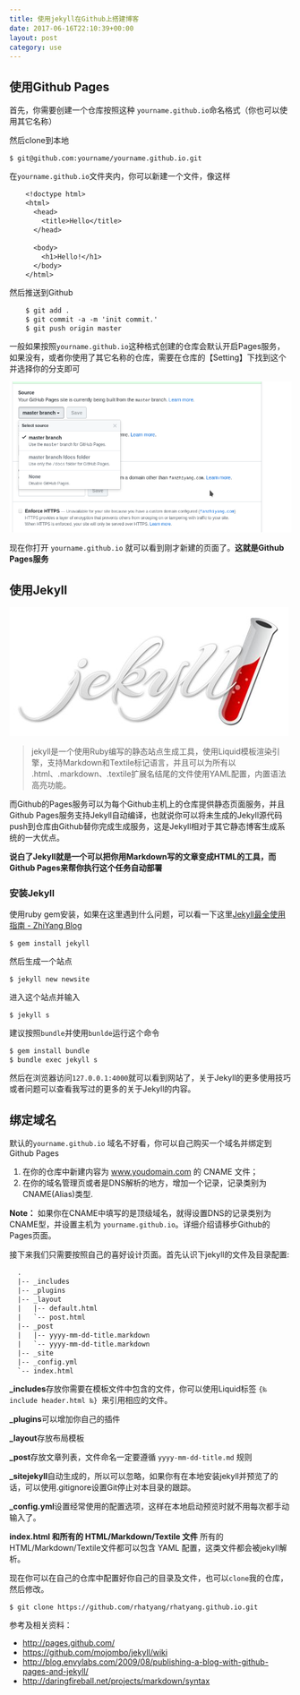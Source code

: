 ```yaml
---
title: 使用jekyll在Github上搭建博客
date: 2017-06-16T22:10:39+00:00
layout: post
category: use
---
```


## 使用Github Pages

首先，你需要创建一个仓库按照这种 `yourname.github.io`命名格式（你也可以使用其它名称）

然后clone到本地

```
$ git@github.com:yourname/yourname.github.io.git
```

在`yourname.github.io`文件夹内，你可以新建一个文件，像这样
```
    <!doctype html>
    <html>
      <head>
        <title>Hello</title>
      </head>

      <body>
        <h1>Hello!</h1>
      </body>
    </html>
```

然后推送到Github

```
    $ git add .
    $ git commit -a -m 'init commit.'
    $ git push origin master
```

一般如果按照`yourname.github.io`这种格式创建的仓库会默认开启Pages服务，如果没有，或者你使用了其它名称的仓库，需要在仓库的【Setting】下找到这个并选择你的分支即可

![](/pics/2017/11/Screenshot_20171102_104929.png)

现在你打开 `yourname.github.io` 就可以看到刚才新建的页面了。**这就是Github Pages服务**

## 使用Jekyll

![](/pics/2017/11/a3861d0800a231783e7ae74a2815132e.png)

> jekyll是一个使用Ruby编写的静态站点生成工具，使用Liquid模板渲染引擎，支持Markdown和Textile标记语言，并且可以为所有以 .html、.markdown、.textile扩展名结尾的文件使用YAML配置，内置语法高亮功能。

而Github的Pages服务可以为每个Github主机上的仓库提供静态页面服务，并且Github Pages服务支持Jekyll自动编译，也就说你可以将未生成的Jekyll源代码push到仓库由Github替你完成生成服务，这是Jekyll相对于其它静态博客生成系统的一大优点。

**说白了Jekyll就是一个可以把你用Markdown写的文章变成HTML的工具，而Github Pages来帮你执行这个任务自动部署**


### 安装Jekyll

使用ruby gem安装，如果在这里遇到什么问题，可以看一下这里[Jekyll最全使用指南 - ZhiYang Blog](https://fanzhiyang.com/blog/jekyll/)

```
$ gem install jekyll
```

然后生成一个站点


```
$ jekyll new newsite
```

进入这个站点并输入

```
$ jekyll s
```

建议按照`bundle`并使用`bunlde`运行这个命令

```
$ gem install bundle
$ bundle exec jekyll s
```

然后在浏览器访问`127.0.0.1:4000`就可以看到网站了，关于Jekyll的更多使用技巧或者问题可以查看我写过的更多的关于Jekyll的内容。


## 绑定域名

默认的`yourname.github.io` 域名不好看，你可以自己购买一个域名并绑定到Github Pages

1. 在你的仓库中新建内容为 www.youdomain.com 的 CNAME 文件；
2. 在你的域名管理页或者是DNS解析的地方，增加一个记录，记录类别为CNAME(Alias)类型.

**Note：** 如果你在CNAME中填写的是顶级域名，就得设置DNS的记录类别为CNAME型，并设置主机为 `yourname.github.io`。详细介绍请移步Github的Pages页面。

接下来我们只需要按照自己的喜好设计页面。首先认识下jekyll的文件及目录配置:

      .
      |-- _includes
      |-- _plugins 
      |-- _layout 
      |   |-- default.html
      |   `-- post.html
      |-- _post
      |   |-- yyyy-mm-dd-title.markdown
      |   `-- yyyy-mm-dd-title.markdown
      |-- _site
      |-- _config.yml
      `-- index.html

**_includes**存放你需要在模板文件中包含的文件，你可以使用Liquid标签 `{‰ include header.html ‰} `来引用相应的文件。

**_plugins**可以增加你自己的插件

**_layout**存放布局模板

**_post**存放文章列表，文件命名一定要遵循 `yyyy-mm-dd-title.md` 规则

**_sitejekyll**自动生成的，所以可以忽略，如果你有在本地安装jekyll并预览了的话，可以使用.gitignore设置Git停止对本目录的跟踪。

**_config.yml**设置经常使用的配置选项，这样在本地启动预览时就不用每次都手动输入了。

**index.html 和所有的 HTML/Markdown/Textile 文件** 所有的HTML/Markdown/Textile文件都可以包含 YAML 配置，这类文件都会被jekyll解析。

现在你可以在自己的仓库中配置好你自己的目录及文件，也可以`clone`我的仓库，然后修改。

    $ git clone https://github.com/rhatyang/rhatyang.github.io.git

参考及相关资料：

* <http://pages.github.com/>
* <https://github.com/mojombo/jekyll/wiki>
* <http://blog.envylabs.com/2009/08/publishing-a-blog-with-github-pages-and-jekyll/>
* <http://daringfireball.net/projects/markdown/syntax>

